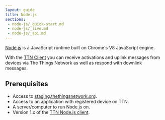 ```yaml
---
layout: guide
title: Node.js
sections:
 - node-js/_quick-start.md
 - node-js/_live.md
 - node-js/_api.md
---
```


[Node.js](https://nodejs.org/) is a JavaScript runtime built on Chrome's V8 JavaScript engine.

With the [TTN Client](https://www.npmjs.com/package/ttn) you can receive activations and uplink messages from devices via The Things Network as well as respond with downlink messages.

## Prerequisites

* Access to [staging.thethingsnetwork.org](https://staging.thethingsnetwork.org/).
* Access to an application with registered device on TTN.
* A server/computer to run Node.js on.
* Version 1.x of the [TTN Node.js client](https://github.com/thethingsnetwork/node-ttn).